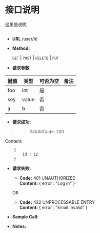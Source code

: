# 接口说明

这里是说明

## 


* **URL**
        /user/id

* **Method:**
  
  `GET` | `POST` | `DELETE` | `PUT`
  
*  **请求参数**

**键值** | **类型** | **可否为空** | **备注**
---------|----------|--------------|---------
foo|int|是|
key|value|否|
a|b|否|

* **请求成功:**
  
> >#####Code: 200
 
  
Content:

        { 
            id : 12 
        }
 


* **请求失败:**


  * **Code:** 401 UNAUTHORIZED <br />
    **Content:** 
        { 
            error : "Log in" 
        }

  OR

  * **Code:** 422 UNPROCESSABLE ENTRY <br />
    **Content:** 
        { 
            error : "Email Invalid" 
        }

* **Sample Call:**


* **Notes:**